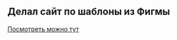 ## Делал сайт по шаблоны из Фигмы
[Посмотреть можно тут](https://hhhatemeee.github.io/figmaTestSite/)
